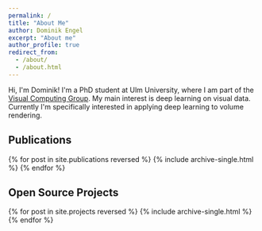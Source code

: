 ```yaml
---
permalink: /
title: "About Me"
author: Dominik Engel
excerpt: "About me"
author_profile: true
redirect_from:
  - /about/
  - /about.html
---
```

Hi, I'm Dominik! I'm a PhD student at Ulm University, where I am part of the [Visual Computing Group](https://www.uni-ulm.de/en/in/mi/research-groups/viscom/).
My main interest is deep learning on visual data. Currently I'm specifically interested in applying deep learning to volume rendering.

## Publications
{% for post in site.publications reversed %}
  {% include archive-single.html %}
{% endfor %}


## Open Source Projects
{% for post in site.projects reversed %}
  {% include archive-single.html %}
{% endfor %}
